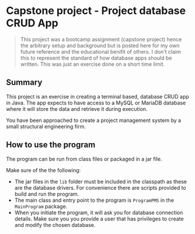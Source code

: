 # Capstone project - Project database CRUD App

> This project was a bootcamp assignment (capstone project) hence the arbitrary setup and background but is 
posted here for my own future reference and the educational benifit of others. I don't claim this to represent the
standard of how database apps should be written. This was just an exercise done on a short time limit.

## Summary

This project is an exercise in creating a terminal based, database CRUD app in Java. The app expects to have access
to a MySQL or MariaDB database where it will store the data and retrieve it during execution.

You have been approached to create a project management system by a small structural engineering firm.

## How to use the program

The program can be run from class files or packaged in a jar file.

Make sure of the the following:

- The jar files in the `lib` folder must be included in the classpath as these are the database drivers.
  For convenience there are scripts provided to build and run the program.
- The main class and entry point to the program is `ProgramPMS` in the `MainProgram` package.
- When you initiate the program, it will ask you for database connection details. Make sure you you provide
  a user that has privileges to create and modify the chosen database.
